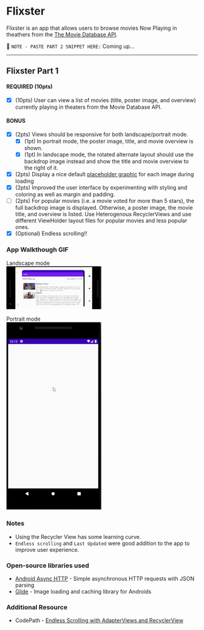# Flixster
Flixster is an app that allows users to browse movies Now Playing in theathers from the [The Movie Database API](http://docs.themoviedb.apiary.io/#).

📝 `NOTE - PASTE PART 2 SNIPPET HERE:` Coming up...

---

## Flixster Part 1

#### REQUIRED (10pts)
- [x] (10pts) User can view a list of movies (title, poster image, and overview) currently playing in theaters from the Movie Database API.

#### BONUS
- [x] (2pts) Views should be responsive for both landscape/portrait mode.
   - [x] (1pt) In portrait mode, the poster image, title, and movie overview is shown.
   - [x] (1pt) In landscape mode, the rotated alternate layout should use the backdrop image instead and show the title and movie overview to the right of it.

- [x] (2pts) Display a nice default [placeholder graphic](https://guides.codepath.org/android/Displaying-Images-with-the-Glide-Library#advanced-usage) for each image during loading
- [x] (2pts) Improved the user interface by experimenting with styling and coloring as well as margin and padding.
- [ ] (2pts) For popular movies (i.e. a movie voted for more than 5 stars), the full backdrop image is displayed. Otherwise, a poster image, the movie title, and overview is listed. Use Heterogenous RecyclerViews and use different ViewHolder layout files for popular movies and less popular ones.
- [x] (Optional) Endless scrolling!!

### App Walkthough GIF

Landscape mode<br>
<img src="https://github.com/isossa/Flixster/blob/master/flixster_landscape_mode.gif" width=250><br>

Portrait mode<br>
<img src="https://github.com/isossa/Flixster/blob/master/flixster_portrait_mode.gif" width=250><br>

### Notes
- Using the Recycler View has some learning curve.<br>
- `Endless scrolling` and `Last Updated` were good addition to the app to improve user experience.

### Open-source libraries used

- [Android Async HTTP](https://github.com/codepath/CPAsyncHttpClient) - Simple asynchronous HTTP requests with JSON parsing
- [Glide](https://github.com/bumptech/glide) - Image loading and caching library for Androids

### Additional Resource
- CodePath - [Endless Scrolling with AdapterViews and RecyclerView](https://guides.codepath.com/android/endless-scrolling-with-adapterviews-and-recyclerview#troubleshooting)
